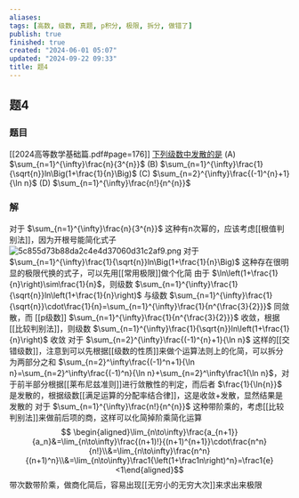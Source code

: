 ```yaml
---
aliases: 
tags: [高数, 级数, 真题, p积分, 极限, 拆分, 做错了]
publish: true
finished: true
created: "2024-06-01 05:07"
updated: "2024-09-22 09:33"
title: 题4
---
```

## 题4 
### 题目
[[2024高等数学基础篇.pdf#page=176]]
[下列级数中发散的是](obsidian://bookmaster?type=open-book&bid=JJxYFXOghLPvYFND&aid=debbe1ba-6f2a-d2e8-b89f-a32007cb1ab2&page=176)
(A) $\sum_{n=1}^{\infty}\frac{n}{3^{n}}$
(B) $\sum_{n=1}^{\infty}\frac{1}{\sqrt{n}}ln\Big(1+\frac{1}{n}\Big)$
(C) $\sum_{n=2}^{\infty}\frac{(-1)^{n}+1}{\ln n}$
(D) $\sum_{n=1}^{\infty}\frac{n!}{n^{n}}$
### 解 
对于 $\sum_{n=1}^{\infty}\frac{n}{3^{n}}$ 这种有n次幂的，应该考虑[[根值判别法]]，因为开根号能简化式子
![5c855d73b88da2c4e4d37060d31c2af9.png](https://img.hwenyi.live/202405191753727.webp)
对于 $\sum_{n=1}^{\infty}\frac{1}{\sqrt{n}}ln\Big(1+\frac{1}{n}\Big)$ 这种存在很明显的极限代换的式子，可以先用[[常用极限]]做个化简 
由于 $\ln\left(1+\frac{1}{n}\right)\sim\frac{1}{n}$，则级数 $\sum_{n=1}^{\infty}\frac{1}{\sqrt{n}}ln\left(1+\frac{1}{n}\right)$ 与级数 $\sum_{n=1}^{\infty}\frac{1}{\sqrt{n}}\cdot\frac{1}{n}=\sum_{n=1}^{\infty}\frac{1}{n^{\frac{3}{2}}}$ 同敛散，而 [[p级数]] $\sum_{n=1}^{\infty}\frac{1}{n^{\frac{3}{2}}}$ 收敛，根据[[比较判别法]]，则级数 $\sum_{n=1}^{\infty}\frac{1}{\sqrt{n}}ln\left(1+\frac{1}{n}\right)$ 收敛
对于 $\sum_{n=2}^{\infty}\frac{(-1)^{n}+1}{\ln n}$ 这样的[[交错级数]]，注意到可以先根据[[级数的性质]]来做个运算法则上的化简，可以拆分为两部分之和 $\sum_{n=2}^\infty\frac{(-1)^n+1}{\ln n}=\sum_{n=2}^\infty\frac{(-1)^n}{\ln n}+\sum_{n=2}^\infty\frac1{\ln n}$，对于前半部分根据[[莱布尼兹准则]]进行敛散性的判定，而后者 $\frac{1}{\ln{n}}$ 是发散的，根据级数[[满足运算的分配率结合律]]，这是收敛+发散，显然结果是发散的 
对于 $\sum_{n=1}^{\infty}\frac{n!}{n^{n}}$ 这种带阶乘的，考虑[[比较判别法]]来做前后项的商，这样可以化简掉阶乘简化运算
$$ \begin{aligned}\lim_{n\to\infty}\frac{a_{n+1}}{a_n}&=\lim_{n\to\infty}\frac{(n+1)!}{(n+1)^{n+1}}\cdot\frac{n^n}{n!}\\&=\lim_{n\to\infty}\frac{n^n}{(n+1)^n}\\&=\lim_{n\to\infty}\frac1{\left(1+\frac1n\right)^n}=\frac1{e}<1\end{aligned}$$
带次数带阶乘，做商化简后，容易出现[[无穷小的无穷大次]]来求出来极限 
